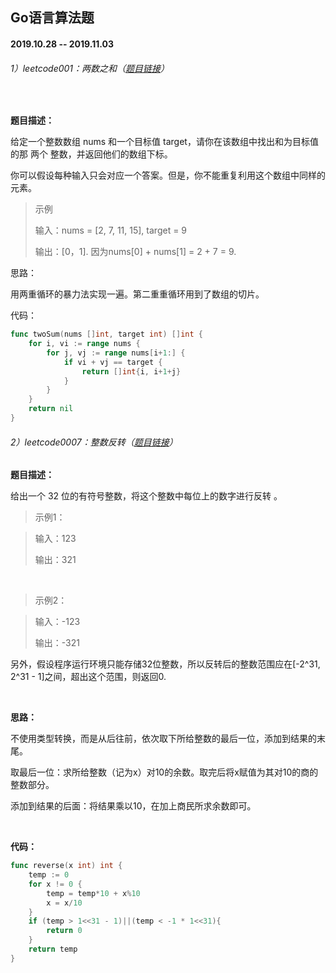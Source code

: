 ## Go语言算法题

#### 2019.10.28 -- 2019.11.03

###### 1）leetcode001：两数之和（[题目链接](https://leetcode-cn.com/problems/two-sum/)）

&emsp; &emsp;

**题目描述：**

给定一个整数数组 nums 和一个目标值 target，请你在该数组中找出和为目标值的那 两个 整数，并返回他们的数组下标。

你可以假设每种输入只会对应一个答案。但是，你不能重复利用这个数组中同样的元素。

> 示例
>
> 输入：nums = [2, 7, 11, 15], target = 9
>
> 输出：[0，1]. 因为nums[0] + nums[1] = 2 + 7 = 9.

思路：&emsp;

用两重循环的暴力法实现一遍。第二重重循环用到了数组的切片。

代码：&emsp;

```go
func twoSum(nums []int, target int) []int {
    for i, vi := range nums {
        for j, vj := range nums[i+1:] {
            if vi + vj == target {
                return []int{i, i+1+j}
            }
        }
    }
    return nil
}
```

###### 2）leetcode0007：整数反转（[题目链接](https://leetcode-cn.com/problems/reverse-integer/)）&emsp; &emsp;

 **题目描述：**

给出一个 32 位的有符号整数，将这个整数中每位上的数字进行反转 。

> 示例1：

> 输入：123
>
> 输出：321

&emsp;

> 示例2：

> 输入：-123
>
> 输出：-321

另外，假设程序运行环境只能存储32位整数，所以反转后的整数范围应在[-2^31, 2^31 - 1]之间，超出这个范围，则返回0.

&emsp;

**思路：**

 不使用类型转换，而是从后往前，依次取下所给整数的最后一位，添加到结果的末尾。

取最后一位：求所给整数（记为x）对10的余数。取完后将x赋值为其对10的商的整数部分。

添加到结果的后面：将结果乘以10，在加上商民所求余数即可。

&emsp;

**代码：**

```go
func reverse(x int) int {
    temp := 0
    for x != 0 {
        temp = temp*10 + x%10
        x = x/10
    }
    if (temp > 1<<31 - 1)||(temp < -1 * 1<<31){
        return 0
    }
    return temp
}
```





